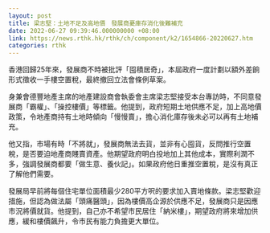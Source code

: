 ```yaml
---
layout: post
title: 梁志堅：土地不足及高地價　發展商憂庫存消化後難補充
date: 2022-06-27 09:39:46.000000000 +08:00
link: https://news.rthk.hk/rthk/ch/component/k2/1654866-20220627.htm
categories: rthk
---
```


香港回歸25年來，發展商不時被批評「囤積居奇」，本屆政府一度計劃以額外差餉形式徵收一手樓空置稅，最終撤回立法會條例草案。

身兼會德豐地產主席的地產建設商會執委會主席梁志堅接受本台專訪時，不同意發展商「霸權」、「操控樓價」等標籤。他提到，政府短期土地供應不足，加上高地價政策，令地產商持有土地時傾向「慢慢賣」，擔心消化庫存後未必可以再有土地補充。

他又指，市場有時「不將就」，發展商無法去貨，並非有心囤貨，反問推行空置稅，是否要迫地產商賤賣資產。他期望政府明白投地加上其他成本，實際利潤不多，強調發展商都要「做生意、養伙記」。如果政府他日重推空置稅，是沒有真正了解他們需要。

發展局早前將每個住宅單位面積最少280平方呎的要求加入賣地條款。梁志堅歡迎措施，但認為做法屬「頭痛醫頭」，因為樓價高企源於供應不足，發展商只是因應市況將價就貨。他提到，自己亦不希望市民居住「納米樓」，期望政府將來增加供應，緩和樓價飆升，令市民有能力負擔更大單位。
